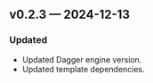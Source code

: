 ## v0.2.3 — 2024-12-13

### Updated

* Updated Dagger engine version.
* Updated template dependencies.
